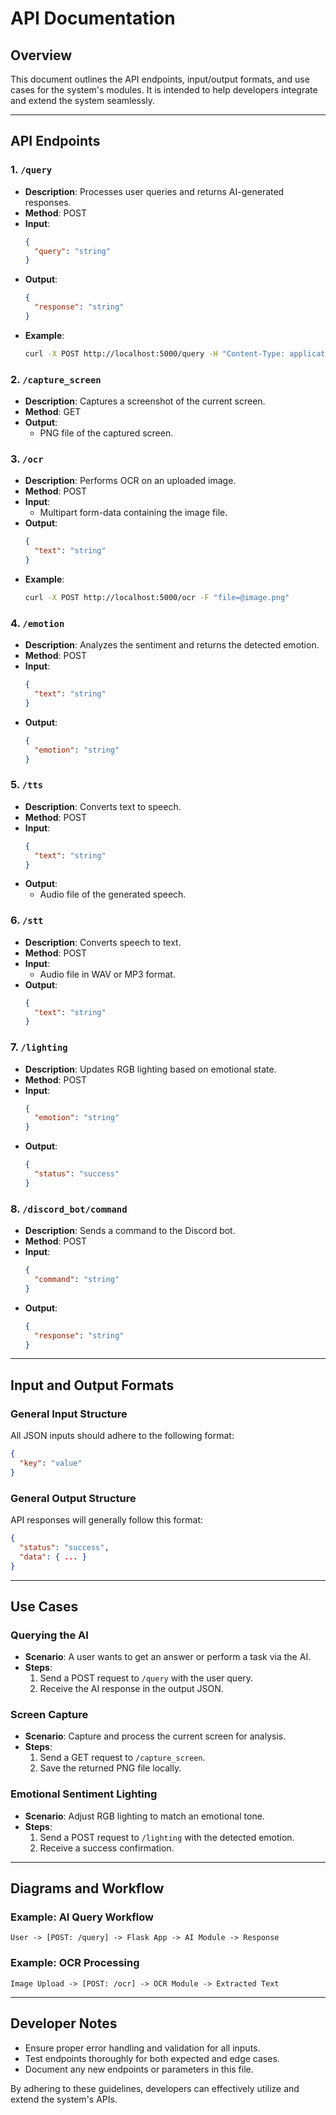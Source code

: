 # API Documentation

## Overview
This document outlines the API endpoints, input/output formats, and use cases for the system's modules. It is intended to help developers integrate and extend the system seamlessly.

---

## API Endpoints

### 1. `/query`
- **Description**: Processes user queries and returns AI-generated responses.
- **Method**: POST
- **Input**:
  ```json
  {
    "query": "string"
  }
  ```
- **Output**:
  ```json
  {
    "response": "string"
  }
  ```
- **Example**:
  ```bash
  curl -X POST http://localhost:5000/query -H "Content-Type: application/json" -d '{"query": "Tell me a joke."}'
  ```

### 2. `/capture_screen`
- **Description**: Captures a screenshot of the current screen.
- **Method**: GET
- **Output**:
  - PNG file of the captured screen.

### 3. `/ocr`
- **Description**: Performs OCR on an uploaded image.
- **Method**: POST
- **Input**:
  - Multipart form-data containing the image file.
- **Output**:
  ```json
  {
    "text": "string"
  }
  ```
- **Example**:
  ```bash
  curl -X POST http://localhost:5000/ocr -F "file=@image.png"
  ```

### 4. `/emotion`
- **Description**: Analyzes the sentiment and returns the detected emotion.
- **Method**: POST
- **Input**:
  ```json
  {
    "text": "string"
  }
  ```
- **Output**:
  ```json
  {
    "emotion": "string"
  }
  ```

### 5. `/tts`
- **Description**: Converts text to speech.
- **Method**: POST
- **Input**:
  ```json
  {
    "text": "string"
  }
  ```
- **Output**:
  - Audio file of the generated speech.

### 6. `/stt`
- **Description**: Converts speech to text.
- **Method**: POST
- **Input**:
  - Audio file in WAV or MP3 format.
- **Output**:
  ```json
  {
    "text": "string"
  }
  ```

### 7. `/lighting`
- **Description**: Updates RGB lighting based on emotional state.
- **Method**: POST
- **Input**:
  ```json
  {
    "emotion": "string"
  }
  ```
- **Output**:
  ```json
  {
    "status": "success"
  }
  ```

### 8. `/discord_bot/command`
- **Description**: Sends a command to the Discord bot.
- **Method**: POST
- **Input**:
  ```json
  {
    "command": "string"
  }
  ```
- **Output**:
  ```json
  {
    "response": "string"
  }
  ```

---

## Input and Output Formats

### General Input Structure
All JSON inputs should adhere to the following format:
```json
{
  "key": "value"
}
```

### General Output Structure
API responses will generally follow this format:
```json
{
  "status": "success",
  "data": { ... }
}
```

---

## Use Cases

### Querying the AI
- **Scenario**: A user wants to get an answer or perform a task via the AI.
- **Steps**:
  1. Send a POST request to `/query` with the user query.
  2. Receive the AI response in the output JSON.

### Screen Capture
- **Scenario**: Capture and process the current screen for analysis.
- **Steps**:
  1. Send a GET request to `/capture_screen`.
  2. Save the returned PNG file locally.

### Emotional Sentiment Lighting
- **Scenario**: Adjust RGB lighting to match an emotional tone.
- **Steps**:
  1. Send a POST request to `/lighting` with the detected emotion.
  2. Receive a success confirmation.

---

## Diagrams and Workflow

### Example: AI Query Workflow
```plaintext
User -> [POST: /query] -> Flask App -> AI Module -> Response
```

### Example: OCR Processing
```plaintext
Image Upload -> [POST: /ocr] -> OCR Module -> Extracted Text
```

---

## Developer Notes
- Ensure proper error handling and validation for all inputs.
- Test endpoints thoroughly for both expected and edge cases.
- Document any new endpoints or parameters in this file.

By adhering to these guidelines, developers can effectively utilize and extend the system's APIs.

